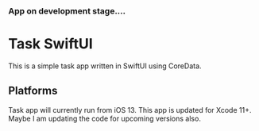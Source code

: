 ### App on development stage....



# Task SwiftUI

This is a simple task app written in SwiftUI using CoreData.


## Platforms

Task app will currently run from iOS 13. This app is updated for Xcode 11+. Maybe I am updating the code for upcoming versions also.

